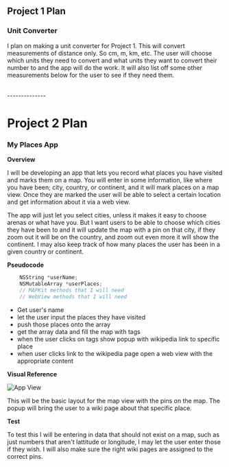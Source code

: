 ## Project 1 Plan

### Unit Converter

I plan on making a unit converter for Project 1. This will convert measurements of distance only. So cm, m, km, etc. The user will choose which units they need to convert and what units they want to convert their number to and the app will do the work. It will also list off some other measurements below for the user to see if they need them.

<br/>
--------------
<br/>

Project 2 Plan
==============

### My Places App

**Overview**

I will be developing an app that lets you record what places you have visited and marks them on a map. You will enter in some information, like where you have been; city, country, or continent, and it will mark places on a map view. Once they are marked the user will be able to select a certain location and get information about it via a web view.

The app will just let you select cities, unless it makes it easy to choose arenas or what have you. But I want users to be able to choose which cities they have been to and it will update the map with a pin on that city, if they zoom out it will be on the country, and zoom out even more it will show the continent. I may also keep track of how many places the user has been in a given country or continent.

**Pseudocode**

```objective-c
	NSString *userName;
	NSMutableArray *userPlaces;
	// MAPKit methods that I will need
	// WebView methods that I will need
```

* Get user's name
* let the user input the places they have visited
* push those places onto the array
* get the array data and fill the map with tags
* when the user clicks on tags show popup with wikipedia link to specific place
* when user clicks link to the wikipedia page open a web view with the appropriate content

**Visual Reference**

![App View](http://i.telegraph.co.uk/multimedia/archive/02346/man_united_2346638k.jpg)

This will be the basic layout for the map view with the pins on the map. The popup will bring the user to a wiki page about that specific place.

**Test**

To test this I will be entering in data that should not exist on a map, such as just numbers that aren't lattitude or longitude, I may let the user enter those if they wish. I will also make sure the right wiki pages are assigned to the correct pins. 
